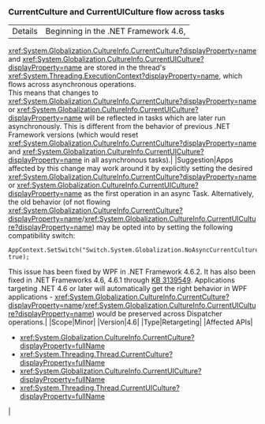 ### CurrentCulture and CurrentUICulture flow across tasks

|   |   |
|---|---|
|Details|Beginning in the .NET Framework 4.6,
<xref:System.Globalization.CultureInfo.CurrentCulture?displayProperty=name> and
<xref:System.Globalization.CultureInfo.CurrentUICulture?displayProperty=name>
are stored in the thread&#39;s
<xref:System.Threading.ExecutionContext?displayProperty=name>, which flows
across asynchronous operations.<br />This means that changes to <xref:System.Globalization.CultureInfo.CurrentCulture?displayProperty=name>
or <xref:System.Globalization.CultureInfo.CurrentUICulture?displayProperty=name>
will be reflected in tasks which are later run asynchronously. This is different
from the behavior of previous .NET Framework versions (which would reset
<xref:System.Globalization.CultureInfo.CurrentCulture?displayProperty=name>
and <xref:System.Globalization.CultureInfo.CurrentUICulture?displayProperty=name>
in all asynchronous tasks).|
|Suggestion|Apps affected by this change may work around it by explicitly setting the desired <xref:System.Globalization.CultureInfo.CurrentCulture?displayProperty=name> or
<xref:System.Globalization.CultureInfo.CurrentUICulture?displayProperty=name>
as the first operation in an async Task. Alternatively, the old behavior (of not
flowing <xref:System.Globalization.CultureInfo.CurrentCulture?displayProperty=name>/<xref:System.Globalization.CultureInfo.CurrentUICulture?displayProperty=name>)
may be opted into by setting the following compatibility switch:<br /><pre><code>AppContext.SetSwitch(&quot;Switch.System.Globalization.NoAsyncCurrentCulture&quot;, true);</code></pre>This issue has been fixed by WPF in .NET Framework 4.6.2. It has also been fixed
in .NET Frameworks 4.6, 4.6.1 through <a href="https://support.microsoft.com/en-us/kb/3139549">KB 3139549</a>.
Applications targeting .NET 4.6 or later will automatically get the right
behavior in WPF applications -
<xref:System.Globalization.CultureInfo.CurrentCulture?displayProperty=name>/<xref:System.Globalization.CultureInfo.CurrentUICulture?displayProperty=name>)
would be preserved across Dispatcher operations.|
|Scope|Minor|
|Version|4.6|
|Type|Retargeting|
|Affected APIs|<ul><li><xref:System.Globalization.CultureInfo.CurrentCulture?displayProperty=fullName></li><li><xref:System.Threading.Thread.CurrentCulture?displayProperty=fullName></li><li><xref:System.Globalization.CultureInfo.CurrentUICulture?displayProperty=fullName></li><li><xref:System.Threading.Thread.CurrentUICulture?displayProperty=fullName></li></ul>|
